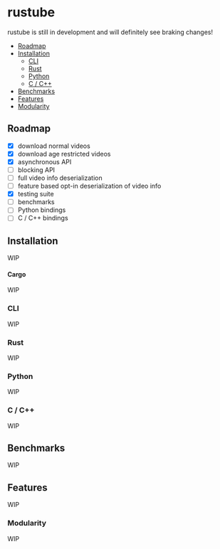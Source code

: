 # rustube
rustube is still in development and will definitely see braking changes!

- [Roadmap](#roadmap)
- [Installation](#installation)
  - [CLI](#cli)
  - [Rust](#rust)
  - [Python](#python)
  - [C / C++](#c--c)
- [Benchmarks](#benchmarks)
- [Features](#features)
- [Modularity](#modularity)

## Roadmap

- [x] download normal videos
- [x] download age restricted videos
- [x] asynchronous API
- [ ] blocking API
- [ ] full video info deserialization
- [ ] feature based opt-in deserialization of video info
- [x] testing suite
- [ ] benchmarks
- [ ] Python bindings
- [ ] C / C++ bindings

## Installation

WIP

#### Cargo

WIP

### CLI

WIP

### Rust

WIP

### Python

WIP

### C / C++

WIP

## Benchmarks

WIP

## Features

WIP

### Modularity

WIP
